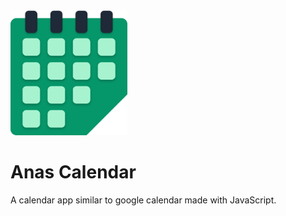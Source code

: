 <img src="./assets/icons/icon.svg" height="200px">

# Anas Calendar

A calendar app similar to google calendar made with JavaScript.
